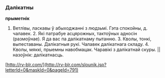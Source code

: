 ### Далікатны
**прыметнік**

1. Ветлівы, ласкавы ў абыходжанні з людзьмі. Гэта спокойны, д. чалавек. 2. Які патрабуе асцярожных, тактоўных адносін (размоўнае). Я да вас па далікатнаму пытанню. 3. Кволы, тонкі, выпеставаны. Далікатныя рукі. Чалавек далікатнага складу. 4. Кволы, мяккі, прыемны навобмацак. Чаравікі з далікатнай скуры. || назоўнік: далікатнасць.

<a rel="author">[http://rv-blr.com/](http://rv-blr.com/slounik.jsp?letterId=0&maskId=0&pageId=791)</a>
